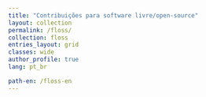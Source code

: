 ```yaml
---
title: "Contribuições para software livre/open-source"
layout: collection
permalink: /floss/
collection: floss
entries_layout: grid
classes: wide
author_profile: true
lang: pt_br

path-en: /floss-en
---
```



